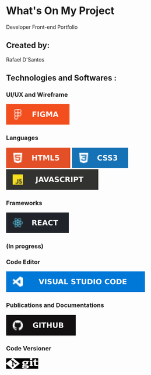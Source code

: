   # What's On My Project
  
  Developer Front-end Portfolio
  
  
  ## Created by:
  
  Rafael D'Santos
 
 ## Technologies and Softwares :
 ### UI/UX and Wireframe
 ![Alt text](https://github.com/Rafasennin/Portfolio/blob/main/img%20readme/figma.svg)
 
 
 ### Languages
 ![Alt text](https://github.com/Rafasennin/Portfolio/blob/main/img%20readme/html5.svg)
 ![Alt text](https://github.com/Rafasennin/Portfolio/blob/main/img%20readme/css3.svg)
 ![Alt text](https://github.com/Rafasennin/Portfolio/blob/main/img%20readme/javascript.svg)
 
 ### Frameworks
 ![Alt text](https://github.com/Rafasennin/Portfolio/blob/main/img%20readme/react.svg)
 ### (In progress)
 
 
### Code Editor
 ![Alt text](https://github.com/Rafasennin/Portfolio/blob/main/img%20readme/visualStudio.svg)
 
### Publications and Documentations
![Alt text](https://github.com/Rafasennin/Portfolio/blob/main/img%20readme/github.svg)

### Code Versioner
![Alt text](https://github.com/Rafasennin/Portfolio/blob/main/img%20readme/git_88x29.png)
